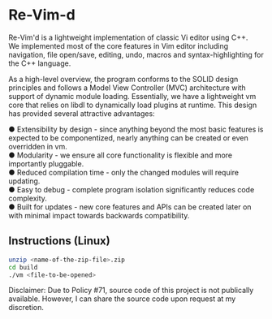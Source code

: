 # Re-Vim-d

Re-Vim'd is a lightweight implementation of classic Vi editor using C++.   
We implemented most of the core features in Vim editor including navigation, file open/save, editing, undo, macros and syntax-highlighting for the C++ language.

As a high-level overview, the program conforms to the SOLID design principles and follows a Model View Controller (MVC) architecture
with support of dynamic module loading. 
Essentially, we have a lightweight vm core that relies on libdl to
dynamically load plugins at runtime. This design has provided several attractive advantages:

● Extensibility by design - since anything beyond the most basic features is expected to be
componentized, nearly anything can be created or even overridden in vm.  
● Modularity - we ensure all core functionality is flexible and more importantly pluggable.  
● Reduced compilation time - only the changed modules will require updating.  
● Easy to debug - complete program isolation significantly reduces code complexity.  
● Built for updates - new core features and APIs can be created later on with minimal impact
towards backwards compatibility.  

## Instructions (Linux)
``` bash
unzip <name-of-the-zip-file>.zip
cd build
./vm <file-to-be-opened>
```

Disclaimer: Due to Policy #71, source code of this project is not publically available. However, I can share the source code upon  request at my discretion.
